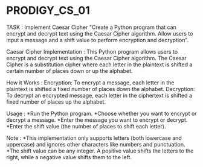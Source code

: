 # PRODIGY_CS_01
TASK : Implement Caesar Cipher
       "Create a Python program that can encrypt and decrypt text using the Caesar Cipher algorithm. Allow users to input a message and a shift value to perform encryption and decryption".

Caesar Cipher Implementation :
       This Python program allows users to encrypt and decrypt text using the Caesar Cipher algorithm. The Caesar Cipher is a substitution cipher where each letter in the plaintext is shifted a certain number of places down or up the alphabet.

How it Works :
   Encryption: To encrypt a message, each letter in the plaintext is shifted a fixed number of places down the alphabet.
   Decryption: To decrypt an encrypted message, each letter in the ciphertext is shifted a fixed number of places up the alphabet.

Usage :
 *Run the Python program.
 *Choose whether you want to encrypt or decrypt a message.
 *Enter the message you want to encrypt or decrypt.
 *Enter the shift value (the number of places to shift each letter).

Note :
 *This implementation only supports letters (both lowercase and uppercase) and ignores other characters like numbers and punctuation.
 *The shift value can be any integer. A positive value shifts the letters to the right, while a negative value shifts them to the left.
